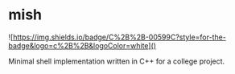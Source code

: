 # mish

![https://img.shields.io/badge/C%2B%2B-00599C?style=for-the-badge&logo=c%2B%2B&logoColor=white]()

Minimal shell implementation written in C++ for a college project.